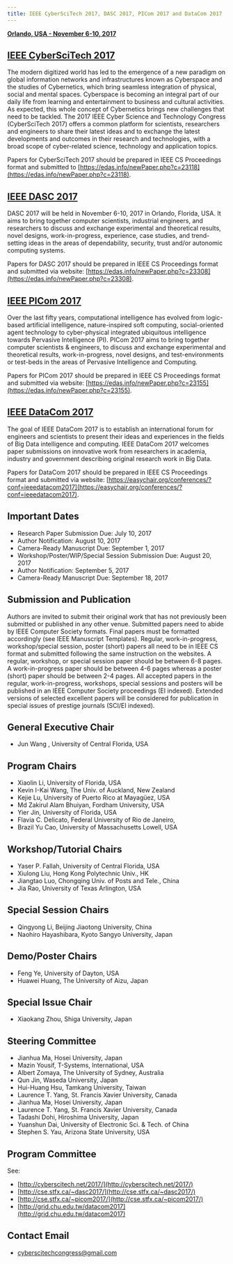```yaml
---
title: IEEE CyberSciTech 2017, DASC 2017, PICom 2017 and DataCom 2017
---
```


**[Orlando, USA - November 6-10, 2017](http://cyber-science.org/2017/download/Combined2017CFP.pdf)**

## [IEEE CyberSciTech 2017](http://cyber-science.org/2017/)

The modern digitized world has led to the emergence of a new paradigm on global information networks and infrastructures known as Cyberspace and the studies of Cybernetics, which bring seamless integration of physical, social and mental spaces. Cyberspace is becoming an integral part of our daily life from learning and entertainment to business and cultural activities. As expected, this whole concept of Cybernetics brings new challenges that need to be tackled. The 2017 IEEE Cyber Science and Technology Congress (CyberSciTech 2017) offers a common platform for scientists, researchers and engineers to share their latest ideas and to exchange the latest developments and outcomes in their research and technologies, with a broad scope of cyber-related science, technology and application topics. 

Papers for CyberSciTech 2017 should be prepared in IEEE CS Proceedings format and submitted to [https://edas.info/newPaper.php?c=23118](https://edas.info/newPaper.php?c=23118).

## [IEEE DASC 2017](http://cse.stfx.ca/~dasc2017/)

DASC 2017 will be held in November 6-10, 2017 in Orlando, Florida, USA. It aims to bring together computer scientists, industrial  engineers,  and researchers to  discuss and exchange experimental and theoretical results, novel designs, work-in-progress, experience, case studies, and trend-setting ideas in the areas of dependability, security, trust and/or autonomic computing systems. 

Papers for DASC 2017 should be prepared in IEEE CS Proceedings format and submitted via website: [https://edas.info/newPaper.php?c=23308](https://edas.info/newPaper.php?c=23308).

## [IEEE PICom 2017](http://cse.stfx.ca/~picom2017/)

Over the last fifty years, computational intelligence has evolved from logic-based artificial intelligence, nature-inspired soft computing, social-oriented agent technology to cyber-physical integrated ubiquitous intelligence towards Pervasive Intelligence (PI). PICom 2017 aims to bring together computer scientists & engineers, to discuss and exchange experimental and theoretical results, work-in-progress, novel designs, and test-environments or test-beds in the areas of Pervasive Intelligence and Computing. 

Papers for PICom 2017 should be prepared in IEEE CS Proceedings format and submitted via website: [https://edas.info/newPaper.php?c=23155](https://edas.info/newPaper.php?c=23155).

## [IEEE DataCom 2017](https://grid.chu.edu.tw/datacom2017/)

The goal of IEEE DataCom 2017 is to establish an international forum for engineers and scientists to present  their ideas and experiences  in  the  fields of Big Data intelligence and computing.  IEEE  DataCom  2017  welcomes  paper  submissions  on  innovative  work  from researchers in academia, industry and government describing original research work in Big Data.

Papers for DataCom 2017 should be prepared in IEEE CS Proceedings format and submitted via website: [https://easychair.org/conferences/?conf=ieeedatacom2017](https://easychair.org/conferences/?conf=ieeedatacom2017).

## Important Dates

- Research Paper Submission Due: July 10, 2017
- Author Notification: August 10, 2017
- Camera-Ready Manuscript Due: September 1, 2017
- Workshop/Poster/WIP/Special Session Submission Due: August 20, 2017
- Author Notification: September 5, 2017
- Camera-Ready Manuscript Due: September 18, 2017

## Submission and Publication

Authors are invited to submit their original work that has not previously been submitted or published in any other venue. Submitted papers need to abide by IEEE Computer Society formats. Final papers must be formatted accordingly (see IEEE Manuscript Templates). Regular,  work-in-progress,  workshop/special  session,  poster  (short)  papers  all need to be in IEEE CS format and submitted following the same instruction on the websites. A regular, workshop, or special session paper should be between 6-8 pages. A work-in-progress paper should be between 4-6 pages whereas a poster (short) paper should be between 2-4 pages. All accepted papers in the regular, work-in-progress, workshops, special sessions and  posters  will  be  published  in  an  IEEE  Computer  Society  proceedings  (EI indexed). Extended versions of selected excellent papers will be considered for publication in special issues of prestige journals (SCI/EI indexed).

## General Executive Chair

- Jun Wang , University of Central Florida, USA

## Program Chairs 

- Xiaolin Li, University of Florida, USA
- Kevin I-Kai Wang, The Univ. of Auckland, New Zealand
- Kejie Lu, University of Puerto Rico at Mayagüez, USA
- Md Zakirul Alam Bhuiyan, Fordham University, USA
- Yier Jin, University of Florida, USA
- Flavia C. Delicato, Federal University of Rio de Janeiro,
- Brazil Yu Cao, University of Massachusetts Lowell, USA

## Workshop/Tutorial Chairs

- Yaser P. Fallah, University of Central Florida, USA
- Xiulong Liu, Hong Kong Polytechnic Univ., HK
- Jiangtao Luo, Chongqing Univ. of Posts and Tele., China
- Jia Rao, University of Texas Arlington, USA

## Special Session Chairs

- Qingyong Li, Beijing Jiaotong University, China
- Naohiro Hayashibara, Kyoto Sangyo University, Japan

## Demo/Poster Chairs

- Feng Ye, University of Dayton, USA
- Huawei Huang, The University of Aizu, Japan

## Special Issue Chair

- Xiaokang Zhou, Shiga University, Japan

## Steering Committee

- Jianhua Ma, Hosei University, Japan
- Mazin Yousif, T-Systems, International, USA
- Albert Zomaya, The University of Sydney, Australia
- Qun Jin, Waseda University, Japan
- Hui-Huang Hsu, Tamkang University, Taiwan
- Laurence T. Yang, St. Francis Xavier University, Canada
- Jianhua Ma, Hosei University, Japan
- Laurence T. Yang, St. Francis Xavier University, Canada
- Tadashi Dohi, Hiroshima University, Japan
- Yuanshun Dai, University of Electronic Sci. & Tech. of China
- Stephen S. Yau, Arizona State University, USA

## Program Committee

See:

- [http://cyberscitech.net/2017/](http://cyberscitech.net/2017/)
- [http://cse.stfx.ca/~dasc2017/](http://cse.stfx.ca/~dasc2017/)
- [http://cse.stfx.ca/~picom2017/](http://cse.stfx.ca/~picom2017/)
- [http://grid.chu.edu.tw/datacom2017](http://grid.chu.edu.tw/datacom2017)

## Contact Email

- cyberscitechcongress@gmail.com
